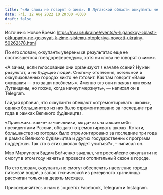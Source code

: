 ```yaml
---
title: "«Ни слова не говорят о зиме». В Луганской области оккупанты не готовят котельные к отопительному сезону — ОВА"
date: Fri, 12 Aug 2022 10:20:00 +0300
draft: false
---
```

Источник: Новое Время https://nv.ua/ukraine/events/v-luganskoy-oblasti-okkupanty-ne-gotovyat-k-zime-sistemu-otopleniya-novosti-ukrainy-50262678.html


По его словам, оккупанты уверены «в результатах еще не состоявшегося псевдореферендума, хотя ни слова не говорят о зиме».

«А зачем, если голосование они организуют в начале осени? Нужен результат, а не будущее людей. Систему отопления, котельной в оккупированных городах никто не готовит. Как там говорят «Ваши ожидания — это ваши проблемы». Именно это они и заявят жителям Луганщины, но позже, когда начнут мерзнуть», — написал он в Telegram.

Гайдай добавил, что оккупанты обещают «отремонтировать школы», однако большинство из них было отремонтировано за последние три года в рамках Великого будівництва.

 «Приезжают какие-то чиновники, когда-то считавшие себя президентами России, обещают отремонтировать школы. Кстати, большинство из которых было отремонтировано за последние три года в рамках Великого будівництва и других государственных программ поддержки. Так кто в этих школах будет учиться?», – написал он.

Мэр Мариуполя Вадим Бойченко заявлял, что российские оккупанти не смогут в этом году начать и провести отопительный сезон в городе.

 По его словам, оккупанты не смогут обеспечить население города питьевой водой, а запас технической из резервного хранилища рассчитан только на девять месяцев.

Присоединяйтесь к нам в соцсетях Facebook, Telegram и Instagram.
